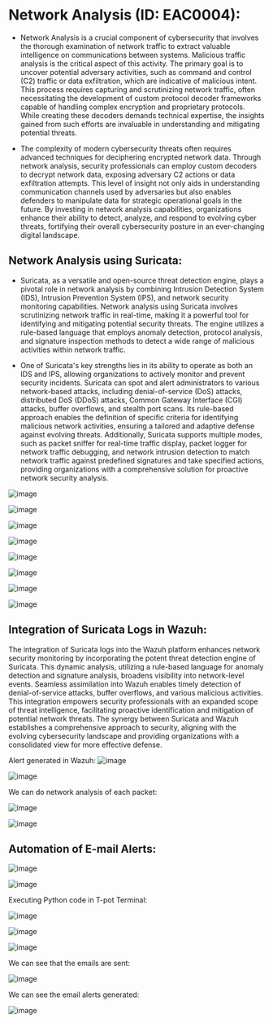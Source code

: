 # Network Analysis (ID: EAC0004):
- Network Analysis is a crucial component of cybersecurity that involves the thorough examination of network traffic to extract valuable intelligence on communications between systems. Malicious traffic analysis  is the critical aspect of this activity. The primary goal is to uncover potential adversary activities, such as command and control (C2) traffic or data exfiltration, which are indicative of malicious intent. This process requires capturing and scrutinizing network traffic, often necessitating the development of custom protocol decoder frameworks capable of handling complex encryption and proprietary protocols. While creating these decoders demands technical expertise, the insights gained from such efforts are invaluable in understanding and mitigating potential threats.
  
- The complexity of modern cybersecurity threats often requires advanced techniques for deciphering encrypted network data. Through network analysis, security professionals can employ custom decoders to decrypt network data, exposing adversary C2 actions or data exfiltration attempts. This level of insight not only aids in understanding communication channels used by adversaries but also enables defenders to manipulate data for strategic operational goals in the future. By investing in network analysis capabilities, organizations enhance their ability to detect, analyze, and respond to evolving cyber threats, fortifying their overall cybersecurity posture in an ever-changing digital landscape.

## Network Analysis using Suricata:
- Suricata, as a versatile and open-source threat detection engine, plays a pivotal role in network analysis by combining Intrusion Detection System (IDS), Intrusion Prevention System (IPS), and network security monitoring capabilities. Network analysis using Suricata involves scrutinizing network traffic in real-time, making it a powerful tool for identifying and mitigating potential security threats. The engine utilizes a rule-based language that employs anomaly detection, protocol analysis, and signature inspection methods to detect a wide range of malicious activities within network traffic.

- One of Suricata's key strengths lies in its ability to operate as both an IDS and IPS, allowing organizations to actively monitor and prevent security incidents. Suricata can spot and alert administrators to various network-based attacks, including denial-of-service (DoS) attacks, distributed DoS (DDoS) attacks, Common Gateway Interface (CGI) attacks, buffer overflows, and stealth port scans. Its rule-based approach enables the definition of specific criteria for identifying malicious network activities, ensuring a tailored and adaptive defense against evolving threats. Additionally, Suricata supports multiple modes, such as packet sniffer for real-time traffic display, packet logger for network traffic debugging, and network intrusion detection to match network traffic against predefined signatures and take specified actions, providing organizations with a comprehensive solution for proactive network security analysis.

![image](https://github.com/sandxxax/IIPP-Internship/assets/122590982/4840dac5-b70c-4507-aca8-16d2e6097e94)

![image](https://github.com/sandxxax/IIPP-Internship/assets/122590982/4877b4c6-3071-477e-b69a-3987d5ba9d0c)

![image](https://github.com/sandxxax/IIPP-Internship/assets/122590982/3e45d264-5a13-4fe0-8eaa-070eed430c00)

![image](https://github.com/sandxxax/IIPP-Internship/assets/122590982/52e286af-d1aa-4dfa-8ee4-033210dfadae)

![image](https://github.com/sandxxax/IIPP-Internship/assets/122590982/83d64016-ed4b-4cc9-ac31-35c1eddf9d4f)

![image](https://github.com/sandxxax/IIPP-Internship/assets/122590982/dcf710fc-6e9f-416d-9e2d-c5d3b57631af)

![image](https://github.com/sandxxax/IIPP-Internship/assets/122590982/635e7a86-114e-49fa-ae76-6680dfaf1c1a)

![image](https://github.com/sandxxax/IIPP-Internship/assets/122590982/c63a30c2-9b2b-4f9b-92e7-6414ec47ab8a)

## Integration of Suricata Logs in Wazuh:
The integration of Suricata logs into the Wazuh platform enhances network security monitoring by incorporating the potent threat detection engine of Suricata. This dynamic analysis, utilizing a rule-based language for anomaly detection and signature analysis, broadens visibility into network-level events. Seamless assimilation into Wazuh enables timely detection of denial-of-service attacks, buffer overflows, and various malicious activities. This integration empowers security professionals with an expanded scope of threat intelligence, facilitating proactive identification and mitigation of potential network threats. The synergy between Suricata and Wazuh establishes a comprehensive approach to security, aligning with the evolving cybersecurity landscape and providing organizations with a consolidated view for more effective defense.

Alert generated in Wazuh:
![image](https://github.com/sandxxax/IIPP-Internship/assets/122590982/dc6b4039-7f34-413e-8b29-d1f6276c48cd)

![image](https://github.com/sandxxax/IIPP-Internship/assets/122590982/128e941d-2199-4d4a-b237-a1c8247d8d40)

We can do network analysis of each packet:

![image](https://github.com/sandxxax/IIPP-Internship/assets/122590982/cc6d99c9-940a-401c-a1b3-7b248e2a47d4)

![image](https://github.com/sandxxax/IIPP-Internship/assets/122590982/208ff8ba-0f74-4131-89b5-4c75fb9ee5fb)

## Automation of E-mail Alerts:

![image](https://github.com/sandxxax/IIPP-Internship/assets/122590982/ca399148-8a43-4d21-9d21-542ca43c9e36)

![image](https://github.com/sandxxax/IIPP-Internship/assets/122590982/76ef4175-a271-4e4b-b82e-8efbbeb08315)

Executing Python code in T-pot Terminal:

![image](https://github.com/sandxxax/IIPP-Internship/assets/122590982/136f9f23-0bd1-4371-8c2b-1655cad68a51)

![image](https://github.com/sandxxax/IIPP-Internship/assets/122590982/161ebc99-ca10-4e81-9371-c55e12183856)

![image](https://github.com/sandxxax/IIPP-Internship/assets/122590982/477db8e8-a4bf-4477-9bef-942af083e6e8)

We can see that the emails are sent:

![image](https://github.com/sandxxax/IIPP-Internship/assets/122590982/de37b4df-492a-45ea-9cd5-58aa251b393a)

We can see the email alerts generated:

![image](https://github.com/sandxxax/IIPP-Internship/assets/122590982/b9100e35-a68b-4cf8-a669-aba54b930632)

